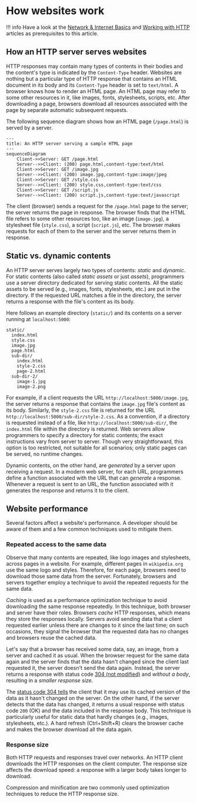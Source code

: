 # How websites work

!!! info
    Have a look at the [Network & Internet Basics](./network-internet-basics.md) and [Working with HTTP](./http-in-depth.md) articles as prerequisites to this article.

## How an HTTP server serves websites

HTTP responses may contain many types of contents in their bodies and the content's type is indicated by the `Content-Type` header. Websites are nothing but a particular type of HTTP response that contains an HTML document in its body and its `Content-Type` header is set to `text/html`. A browser knows how to render an HTML page. An HTML page may refer to some other resources in it, like images, fonts, stylesheets, scripts, etc. After downloading a page, browsers download all resources associated with the page by separate automatic subsequent requests.

The following sequence diagram shows how an HTML page (`/page.html`) is served by a server.

```mermaid
---
title: An HTTP server serving a sample HTML page
---
sequenceDiagram
    Client->>Server: GET /page.html
    Server-->>Client: (200) page.html,content-type:text/html
    Client->>Server: GET /image.jpg
    Server-->>Client: (200) image.jpg,content-type:image/jpeg
    Client->>Server: GET /style.css
    Server-->>Client: (200) style.css,content-type:text/css
    Client->>Server: GET /script.js
    Server-->>Client: (200) script.js,content-type:text/javascript
```

The client (browser) sends a request for the `/page.html` page to the server; the server returns the page in response. The browser finds that the HTML file refers to some other resources too, like an image (`image.jpg`), a stylesheet file (`style.css`), a script (`script.js`), etc. The browser makes requests for each of them to the server and the server returns them in response.

## Static vs. dynamic contents

An HTTP server serves largely two types of contents: _static_ and _dynamic_. For static contents (also called _static assets_ or just _assets_), programmers use a server directory dedicated for serving static contents. All the static assets to be served (e.g., images, fonts, stylesheets, etc.) are put in the directory. If the requested URL matches a file in the directory, the server returns a response with the file's content as its body.

Here follows an example directory (`static/`) and its contents on a server running at `localhost:5000`:

```
static/
  index.html
  style.css
  image.jpg
  page.html
  sub-dir/
    index.html
    style-2.css
    page-2.html
  sub-dir-2/
    image-1.jpg
    image-2.png
```

For example, if a client requests the URL `http://localhost:5000/image.jpg`, the server returns a response that contains the `image.jpg` file's content as its body. Similarly, the `style-2.css` file is returned for the URL `http://localhost:5000/sub-dir/style-2.css`. As a convention, if a directory is requested instead of a file, like `http://localhost:5000/sub-dir/`, the `index.html` file within the directory is returned. Web servers allow programmers to specify a directory for static contents; the exact instructions vary from server to server. Though very straightforward, this option is too restricted, not suitable for all scenarios; only static pages can be served, no runtime changes.

Dynamic contents, on the other hand, are _generated_ by a server upon receiving a request. In a modern web server, for each URL, programmers define a function associated with the URL that can _generate_ a response. Whenever a request is sent to an URL, the function associated with it generates the response and returns it to the client.

## Website performance

Several factors affect a website's performance. A developer should be aware of them and a few common techniques used to mitigate them.

### Repeated access to the same data

Observe that many contents are repeated, like logo images and stylesheets, across pages in a website. For example, different pages in `wikipedia.org` use the same logo and styles. Therefore, for each page, browsers need to download those same data from the server. Fortunately, browsers and servers together employ a technique to avoid the repeated requests for the same data.

_Caching_ is used as a performance optimization technique to avoid downloading the same response repeatedly. In this technique, both browser and server have their roles. Browsers _cache_ HTTP responses, which means they store the responses locally. Servers avoid sending data that a client requested earlier unless there are changes to it since the last time; on such occasions, they signal the browser that the requested data has no changes and browsers reuse the cached data.

Let's say that a browser has received some data, say, an image, from a server and cached it as usual. When the browser request for the same data again and the server finds that the data hasn't changed since the client last requested it, the server doesn't send the data again. Instead, the server returns a response with status code [304 (not modified)](https://developer.mozilla.org/en-US/docs/Web/HTTP/Status/304) and _without a body_, resulting in a _smaller response size._

The [status code 304 tells](./http-in-depth.md#status-codes) the client that it may use its cached version of the data as it hasn't changed on the server. On the other hand, if the server detects that the data has changed, it returns a usual response with status code `200` (OK) and the data included in the response body. This technique is particularly useful for static data that hardly changes (e.g., images, stylesheets, etc.). A hard refresh (Ctrl+Shift+R) clears the browser cache and makes the browser download all the data again.

### Response size

Both HTTP requests and responses travel over networks. An HTTP client downloads the HTTP responses on the client computer. The response size affects the download speed: a response with a larger body takes longer to download.

Compression and minification are two commonly used optimization techniques to reduce the HTTP response size.

